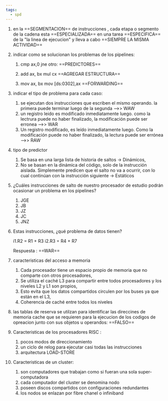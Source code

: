 ```yaml
---
tags:
  - spd
---
```

1. en la ==SEGMENTACION== de instrucciones , cada etapa o segmento de la cadena esta ==ESPECIALIZADA== en una tarea ==ESPECIFICA== de la "la linea de ejecucion" y lleva a cabo ==SIEMPRE LA MISMA ACTIVIDAD==

2. indicar como se solucionan los problemas de los pipelines:
	1.   cmp ax,0
		jne otro:
		==PREDICTORES==
		
	2.  add ax, bx
		mul cx
		==AGREGAR ESTRUCTURA==
		
	3.   mov ax, bx
		mov [ds:0302],ax
		==FORWARDING==

3. indicar el tipo de problema para cada caso:
	1. se ejecutan dos instrucciones que escriben el mismo operando. la primera puede terminar luego de la segunda -->> WAW
	2. un registro leido es modificado inmediatamente luego. como la lectrura puede no haber finalizado, la modificación puede ser erronea -->> WAR
	3. Un registro modificado, es leído inmediatamente luego. Como la modificación puede no haber finalizado, la lectura puede ser errónea -->> RAW

4. tipo de predictor
	1. Se basa en una larga lista de historia de saltos → Dinámicos,
	2. No se basan en la dinámica del código, solo de la instrucción aislada. Simplemente predicen que el salto no va a ocurrir, con lo cual continúan con la instrucción siguiente → Estáticos

5.  ¿Cuáles instrucciones de salto de nuestro procesador de estudio podrán ocasionar un problema en los pipelines?
	1. JGE
	2. JB
	3. JZ
	4. JC
	5. JNZ

6. Estas instrucciones, ¿qué problema de datos tienen?
	
	i1.R2 = R1 + R3
	i2.R3 = R4 + R7

	Respuesta : ==WAR==

7. caracteristicas del acceso a memoria
	1. Cada procesador tiene un espacio propio de memoria que no comparte con otros procesadores,
	2. Se utiliza el caché L3 para compartir entre todos procesadores y los niveles L2 y L1 son propios,
	3. Esto evita que los datos compartidos circulen por los buses ya que están en el L3,
	4. Coherencia de caché entre todos los niveles

8.  las tablas de reserva se utilzan para identificar las direccines de memoria cache que se requieren para la ejecucion de los codigos de opreacion junto con sus objetos u operandos: ==FALSO==

9. Caracteristicas de los procesadores RISC :
	1. pocos modos de direccionamiento
	2. un ciclo de relog para ejecutar casi todas las instrucciones
	3. arquitectura LOAD-STORE

10. Caracteristicas de un cluster:
	1. son computadores que trabajan como si fueran una sola super-computadora
	2. cada computador del cluster se denomina nodo
	3. poseen discos compartidos con configuraciones redundantes
	4. los nodos se enlazan por fibre chanel o infiniband
 